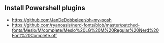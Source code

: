 ## Install Powershell plugins
- https://github.com/JanDeDobbeleer/oh-my-posh
- https://github.com/ryanoasis/nerd-fonts/blob/master/patched-fonts/Meslo/M/complete/Meslo%20LG%20M%20Regular%20Nerd%20Font%20Complete.otf